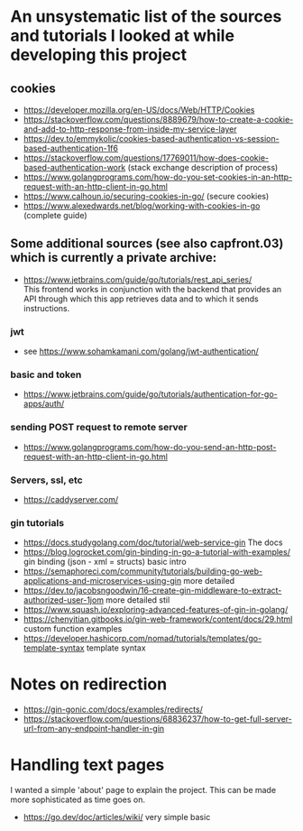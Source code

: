 # An unsystematic list of the sources and tutorials I looked at while developing this project

## cookies
* https://developer.mozilla.org/en-US/docs/Web/HTTP/Cookies  
* https://stackoverflow.com/questions/8889679/how-to-create-a-cookie-and-add-to-http-response-from-inside-my-service-layer  
* https://dev.to/emmykolic/cookies-based-authentication-vs-session-based-authentication-1f6  
* https://stackoverflow.com/questions/17769011/how-does-cookie-based-authentication-work (stack exchange description of  process)
* https://www.golangprograms.com/how-do-you-set-cookies-in-an-http-request-with-an-http-client-in-go.html  
* https://www.calhoun.io/securing-cookies-in-go/  (secure cookies)
* https://www.alexedwards.net/blog/working-with-cookies-in-go  (complete guide)

## Some additional sources (see also capfront.03) which is currently a private archive:  
* https://www.jetbrains.com/guide/go/tutorials/rest_api_series/  
This frontend works in conjunction with the backend that provides an API through which this app retrieves data and to which it sends instructions.  

### jwt
* see https://www.sohamkamani.com/golang/jwt-authentication/  

### basic and token
* https://www.jetbrains.com/guide/go/tutorials/authentication-for-go-apps/auth/  

### sending POST request to remote server
* https://www.golangprograms.com/how-do-you-send-an-http-post-request-with-an-http-client-in-go.html  

### Servers, ssl, etc
* https://caddyserver.com/

### gin tutorials
* https://docs.studygolang.com/doc/tutorial/web-service-gin The docs
* https://blog.logrocket.com/gin-binding-in-go-a-tutorial-with-examples/ gin binding (json - xml = structs) basic intro
* https://semaphoreci.com/community/tutorials/building-go-web-applications-and-microservices-using-gin  more detailed  
* https://dev.to/jacobsngoodwin/16-create-gin-middleware-to-extract-authorized-user-1jom more detailed stil
* https://www.squash.io/exploring-advanced-features-of-gin-in-golang/  
* https://chenyitian.gitbooks.io/gin-web-framework/content/docs/29.html custom function examples  
* https://developer.hashicorp.com/nomad/tutorials/templates/go-template-syntax  template syntax


# Notes on redirection

* https://gin-gonic.com/docs/examples/redirects/  
* https://stackoverflow.com/questions/68836237/how-to-get-full-server-url-from-any-endpoint-handler-in-gin  

# Handling text pages
I wanted a simple 'about' page to explain the project. This can be made more sophisticated as time goes on.

* https://go.dev/doc/articles/wiki/ very simple basic